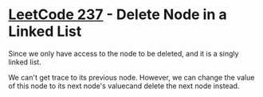 # [LeetCode 237](https://leetcode.com/problems/delete-node-in-a-linked-list/) - Delete Node in a Linked List

Since we only have access to the node to be deleted, and it is a singly linked list. 

We can't get trace to its previous node. However, we can change the value of this node to its next node's valuecand delete the next node instead.

